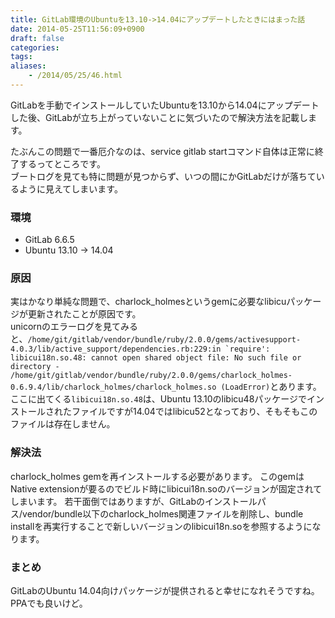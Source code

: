 ```yaml
---
title: GitLab環境のUbuntuを13.10->14.04にアップデートしたときにはまった話
date: 2014-05-25T11:56:09+0900
draft: false
categories: 
tags:
aliases:
    - /2014/05/25/46.html
---
```


GitLabを手動でインストールしていたUbuntuを13.10から14.04にアップデートした後、GitLabが立ち上がっていないことに気づいたので解決方法を記載します。

たぶんこの問題で一番厄介なのは、service gitlab startコマンド自体は正常に終了するってところです。  
ブートログを見ても特に問題が見つからず、いつの間にかGitLabだけが落ちているように見えてしまいます。

### 環境
- GitLab 6.6.5
- Ubuntu 13.10 -> 14.04

### 原因
実はかなり単純な問題で、charlock_holmesというgemに必要なlibicuパッケージが更新されたことが原因です。  
unicornのエラーログを見てみると、``/home/git/gitlab/vendor/bundle/ruby/2.0.0/gems/activesupport-4.0.3/lib/active_support/dependencies.rb:229:in `require': libicui18n.so.48: cannot open shared object file: No such file or directory - /home/git/gitlab/vendor/bundle/ruby/2.0.0/gems/charlock_holmes-0.6.9.4/lib/charlock_holmes/charlock_holmes.so (LoadError)``とあります。
ここに出てくる`libicui18n.so.48`は、Ubuntu 13.10のlibicu48パッケージでインストールされたファイルですが14.04ではlibicu52となっており、そもそもこのファイルは存在しません。

### 解決法
charlock_holmes gemを再インストールする必要があります。
このgemはNative extensionが要るのでビルド時にlibicui18n.soのバージョンが固定されてしまいます。
若干面倒ではありますが、GitLabのインストールパス/vendor/bundle以下のcharlock_holmes関連ファイルを削除し、bundle installを再実行することで新しいバージョンのlibicui18n.soを参照するようになります。

### まとめ
GitLabのUbuntu 14.04向けパッケージが提供されると幸せになれそうですね。
PPAでも良いけど。
